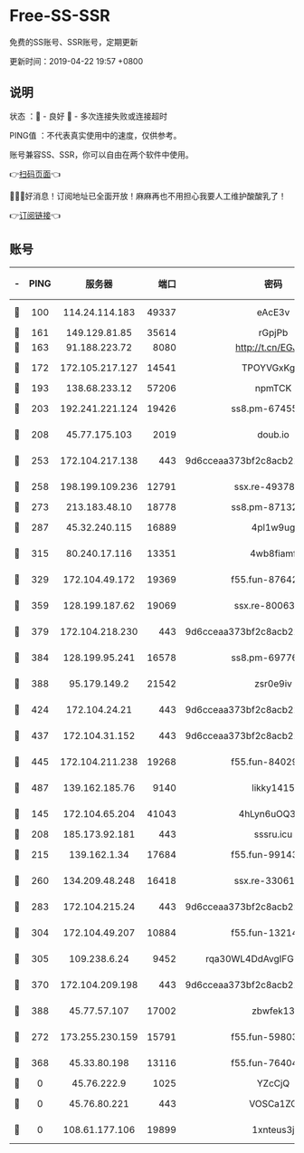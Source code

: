 # Free-SS-SSR

免费的SS账号、SSR账号，定期更新

更新时间：2019-04-22 19:57 +0800

## 说明

状态     ：🙂 - 良好 🙁 - 多次连接失败或连接超时

PING值   ：不代表真实使用中的速度，仅供参考。

账号兼容SS、SSR，你可以自由在两个软件中使用。

👉[扫码页面](https://liesauer.github.io/Free-SS-SSR/)👈

🎉🎉🎉好消息！订阅地址已全面开放！麻麻再也不用担心我要人工维护酸酸乳了！

👉[订阅链接](https://www.liesauer.net/yogurt/subscribe?ACCESS_TOKEN=DAYxR3mMaZAsaqUb)👈

## 账号

|-|PING|服务器|端口|密码|加密方式|区域|
|:----:|:----:|:-----:|-----:|:----:|:----:|:----:|
|🙂|100|114.24.114.183|49337|eAcE3v|chacha20-ietf|TW|
|🙂|161|149.129.81.85|35614|rGpjPb|rc4-md5|CN|
|🙂|163|91.188.223.72|8080|http://t.cn/EGJIyrl|rc4-md5|RU|
|🙂|172|172.105.217.127|14541|TPOYVGxKglpi|aes-256-cfb|JP|
|🙂|193|138.68.233.12|57206|npmTCK|rc4-md5|US|
|🙂|203|192.241.221.124|19426|ss8.pm-67455656|aes-256-cfb|US|
|🙂|208|45.77.175.103|2019|doub.io|aes-128-ctr|SG|
|🙂|253|172.104.217.138|443|9d6cceaa373bf2c8acb22e60b6a58be6|aes-256-cfb|US|
|🙂|258|198.199.109.236|12791|ssx.re-49378224|aes-256-cfb|US|
|🙂|273|213.183.48.10|18778|ss8.pm-87132354|rc4-md5|RU|
|🙂|287|45.32.240.115|16889|4pl1w9ug|aes-256-cfb|AU|
|🙂|315|80.240.17.116|13351|4wb8fiamf|aes-256-cfb|DE|
|🙂|329|172.104.49.172|19369|f55.fun-87642151|aes-256-cfb|SG|
|🙂|359|128.199.187.62|19069|ssx.re-80063922|aes-256-cfb|SG|
|🙂|379|172.104.218.230|443|9d6cceaa373bf2c8acb22e60b6a58be6|aes-256-cfb|US|
|🙂|384|128.199.95.241|16578|ss8.pm-69776510|aes-256-cfb|SG|
|🙂|388|95.179.149.2|21542|zsr0e9iv|aes-256-cfb|NL|
|🙂|424|172.104.24.21|443|9d6cceaa373bf2c8acb22e60b6a58be6|aes-256-cfb|US|
|🙂|437|172.104.31.152|443|9d6cceaa373bf2c8acb22e60b6a58be6|aes-256-cfb|US|
|🙂|445|172.104.211.238|19268|f55.fun-84029225|aes-256-cfb|US|
|🙂|487|139.162.185.76|9140|likky1415|aes-256-cfb|DE|
|🙂|145|172.104.65.204|41043|4hLyn6uOQ3hU|aes-256-cfb|JP|
|🙂|208|185.173.92.181|443|sssru.icu|rc4-md5|RU|
|🙂|215|139.162.1.34|17684|f55.fun-99143275|aes-256-cfb|SG|
|🙂|260|134.209.48.248|16418|ssx.re-33061012|aes-256-cfb|US|
|🙂|283|172.104.215.24|443|9d6cceaa373bf2c8acb22e60b6a58be6|aes-256-cfb|US|
|🙂|304|172.104.49.207|10884|f55.fun-13214951|aes-256-cfb|SG|
|🙂|305|109.238.6.24|9452|rqa30WL4DdAvgIFG6Fs3znzTa|aes-256-cfb|FR|
|🙂|370|172.104.209.198|443|9d6cceaa373bf2c8acb22e60b6a58be6|aes-256-cfb|US|
|🙂|388|45.77.57.107|17002|zbwfek13|aes-256-cfb|GB|
|🙁|272|173.255.230.159|15791|f55.fun-59803167|aes-256-cfb|US|
|🙁|368|45.33.80.198|13116|f55.fun-76404127|aes-256-cfb|US|
|🙁|0|45.76.222.9|1025|YZcCjQ|rc4-md5|JP|
|🙁|0|45.76.80.221|443|VOSCa1ZG|aes-256-cfb|DE|
|🙁|0|108.61.177.106|19899|1xnteus3j|aes-256-cfb|FR|
